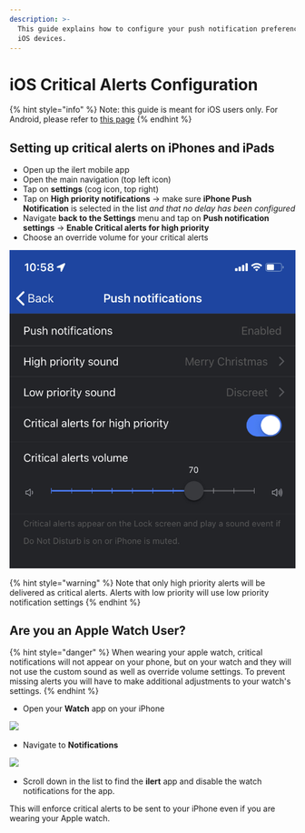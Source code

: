 ```yaml
---
description: >-
  This guide explains how to configure your push notification preferences for
  iOS devices.
---
```


# iOS Critical Alerts Configuration

{% hint style="info" %}
Note: this guide is meant for iOS users only. For Android, please refer to [this page](android-push-notification-dnd-configuration.md)
{% endhint %}

## Setting up critical alerts on iPhones and iPads

* Open up the ilert mobile app
* Open the main navigation (top left icon)
* Tap on **settings** (cog icon, top right)
* Tap on **High priority notifications** -> make sure **iPhone Push Notification** is selected in the list _and that no delay has been configured_
* Navigate **back to the Settings** menu and tap on **Push notification settings** -> **Enable Critical alerts for high priority**
* Choose an override volume for your critical alerts

<img src="../../../.gitbook/assets/IMG_1405.jpg" alt="" data-size="original">

{% hint style="warning" %}
Note that only high priority alerts will be delivered as critical alerts. Alerts with low priority will use low priority notification settings
{% endhint %}

## Are you an Apple Watch User?

{% hint style="danger" %}
When wearing your apple watch, critical notifications will not appear on your phone, but on your watch and they will not use the custom sound as well as override volume settings. To prevent missing alerts you will have to make additional adjustments to your watch's settings.
{% endhint %}

* Open your **Watch** app on your iPhone

![](<../../../.gitbook/assets/IMG\_1402 (1).jpg>)

* Navigate to **Notifications**

![](../../../.gitbook/assets/IMG\_1404.jpg)

* Scroll down in the list to find the **ilert** app and disable the watch notifications for the app.

This will enforce critical alerts to be sent to your iPhone even if you are wearing your Apple watch.
